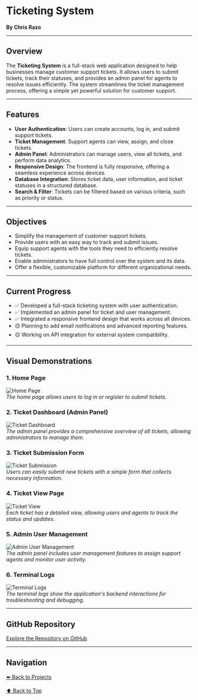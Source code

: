 # Ticketing System

**By Chris Razo**

---

## Overview

The **Ticketing System** is a full-stack web application designed to help businesses manage customer support tickets. It allows users to submit tickets, track their statuses, and provides an admin panel for agents to resolve issues efficiently. The system streamlines the ticket management process, offering a simple yet powerful solution for customer support.

---

## Features

- **User Authentication**: Users can create accounts, log in, and submit support tickets.
- **Ticket Management**: Support agents can view, assign, and close tickets.
- **Admin Panel**: Administrators can manage users, view all tickets, and perform data analytics.
- **Responsive Design**: The frontend is fully responsive, offering a seamless experience across devices.
- **Database Integration**: Stores ticket data, user information, and ticket statuses in a structured database.
- **Search & Filter**: Tickets can be filtered based on various criteria, such as priority or status.

---

## Objectives

- Simplify the management of customer support tickets.
- Provide users with an easy way to track and submit issues.
- Equip support agents with the tools they need to efficiently resolve tickets.
- Enable administrators to have full control over the system and its data.
- Offer a flexible, customizable platform for different organizational needs.

---

## Current Progress

- ✅ Developed a full-stack ticketing system with user authentication.
- ✅ Implemented an admin panel for ticket and user management.
- ✅ Integrated a responsive frontend design that works across all devices.
- 🟡 Planning to add email notifications and advanced reporting features.
- 🟡 Working on API integration for external system compatibility.

---

## Visual Demonstrations

### **1. Home Page**
![Home Page](https://github.com/c-razo/ticketing-system/blob/main/assets/1.png)  
*The home page allows users to log in or register to submit tickets.*

### **2. Ticket Dashboard (Admin Panel)**
![Ticket Dashboard](https://github.com/c-razo/ticketing-system/blob/main/assets/2.png)  
*The admin panel provides a comprehensive overview of all tickets, allowing administrators to manage them.*

### **3. Ticket Submission Form**
![Ticket Submission](https://github.com/c-razo/ticketing-system/blob/main/assets/3.png)  
*Users can easily submit new tickets with a simple form that collects necessary information.*

### **4. Ticket View Page**
![Ticket View](https://github.com/c-razo/ticketing-system/blob/main/assets/4.png)  
*Each ticket has a detailed view, allowing users and agents to track the status and updates.*

### **5. Admin User Management**
![Admin User Management](https://github.com/c-razo/ticketing-system/blob/main/assets/5.png)  
*The admin panel includes user management features to assign support agents and monitor user activity.*

### **6. Terminal Logs**
![Terminal Logs](https://github.com/c-razo/ticketing-system/blob/main/assets/6.png)  
*The terminal logs show the application's backend interactions for troubleshooting and debugging.*

---

## GitHub Repository
[Explore the Repository on GitHub](https://github.com/c-razo/ticketing-system)

---

## Navigation
[⬅️ Back to Projects](../index.md#projects)

[⬆️ Back to Top](#ticketing-system)
